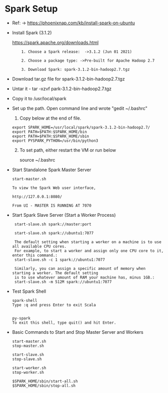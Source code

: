 # Spark Setup  

- Ref: -> https://phoenixnap.com/kb/install-spark-on-ubuntu
  
- Install Spark (3.1.2)

  https://spark.apache.org/downloads.html
  
  ```
	  1. Choose a Spark release:  ->3.1.2 (Jun 01 2021)
	  
	  2. Choose a package type: ->Pre-built for Apache Hadoop 2.7
	  
	  3. Download Spark: spark-3.1.2-bin-hadoop2.7.tgz
  ``` 

- Download tar.gz file for spark-3.1.2-bin-hadoop2.7.tgz

- Untar it - tar -xzvf park-3.1.2-bin-hadoop2.7.tgz

- Copy it to /usr/local/spark

- Set up the path. Open command line and wrote "gedit ~/.bashrc"

  1. Copy below at the end of file.

  ```
  export SPARK_HOME=/usr/local/spark/spark-3.1.2-bin-hadoop2.7/
  export PATH=$PATH:$SPARK_HOME/bin
  export PATH=$PATH:$SPARK_HOME/sbin
  export PYSPARK_PYTHON=/usr/bin/python3
  ```

  2. To set path, either restart the VM or run below

     source ~/.bashrc
	 
- Start Standalone Spark Master Server

  ```
  start-master.sh
  
  To view the Spark Web user interface, 
  
  http://127.0.0.1:8080/
  
  From UI - MASTER IS RUNNING AT 7070
  ```  
  
  
- Start Spark Slave Server (Start a Worker Process)

  ```
   start-slave.sh spark://master:port
   
   start-slave.sh spark://ubuntu1:7077
   
   The default setting when starting a worker on a machine is to use all available CPU cores. 
   For example, to start a worker and assign only one CPU core to it, enter this command.:
   start-slave.sh -c 1 spark://ubuntu1:7077
   
   Similarly, you can assign a specific amount of memory when starting a worker. The default setting 
   is to use whatever amount of RAM your machine has, minus 1GB.:
   start-slave.sh -m 512M spark://ubuntu1:7077
  ``` 

- Test Spark Shell 

  ```
  spark-shell
  Type :q and press Enter to exit Scala
  
  
  py-spark 
  To exit this shell, type quit() and hit Enter.
  ```  

- Basic Commands to Start and Stop Master Server and Workers

  ```
  start-master.sh
  stop-master.sh
  
  start-slave.sh
  stop-slave.sh
  
  start-worker.sh
  stop-worker.sh 
  
  $SPARK_HOME/sbin/start-all.sh
  $SPARK_HOME/sbin/stop-all.sh
  ```  
  

 

   
	